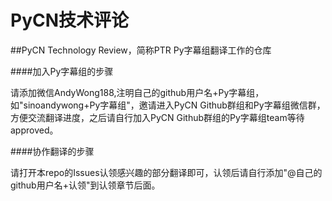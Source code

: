 # PyCN技术评论
##PyCN Technology Review，简称PTR
Py字幕组翻译工作的仓库

####加入Py字幕组的步骤

请添加微信AndyWong188,注明自己的github用户名+Py字幕组，如"sinoandywong+Py字幕组"，邀请进入PyCN Github群组和Py字幕组微信群，方便交流翻译进度，之后请自行加入PyCN Github群组的Py字幕组team等待approved。

####协作翻译的步骤

请打开本repo的Issues认领感兴趣的部分翻译即可，认领后请自行添加"@自己的github用户名+认领"到认领章节后面。
